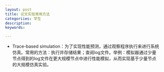 ```yaml
---
layout: post
title: 论文实验常用方法
categoriies: 学生
description: 
keywords: 

---
```


* Trace-based simulation：为了实现性能预测，通过观察程序执行来进行系统仿真。常用的方法：执行并存储结果；查阅log文件。举例：模拟器通过少量节点得到的log文件在更大规模节点中进行性能模拟，从而实现基于少量节点的大规模仿真实验。





